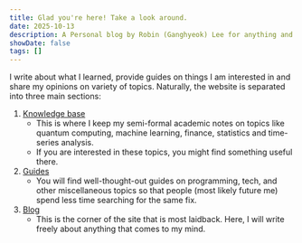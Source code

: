 ```yaml
---
title: Glad you're here! Take a look around. 
date: 2025-10-13
description: A Personal blog by Robin (Ganghyeok) Lee for anything and everything.
showDate: false
tags: []
---
```


I write about what I learned, provide guides on things I am interested in and share my opinions on variety of topics. Naturally, the website is separated into three main sections:

1. [Knowledge base](https://robinglee.com/knowledge-base/)
	- This is where I keep my semi-formal academic notes on topics like quantum computing, machine learning, finance, statistics and time-series analysis.
	- If you are interested in these topics, you might find something useful there.
2. [Guides](https://robinglee.com/guides/)
	- You will find well-thought-out guides on programming, tech, and other miscellaneous topics so that people (most likely future me) spend less time searching for the same fix.
3. [Blog](https://robinglee.com/blog/)
	- This is the corner of the site that is most laidback. Here, I will write freely about anything that comes to my mind.
